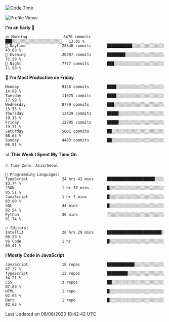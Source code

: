 <!--START_SECTION:waka-->
![Code Time](http://img.shields.io/badge/Code%20Time-5%2C292%20hrs%2058%20mins-blue)

![Profile Views](http://img.shields.io/badge/Profile%20Views-0-blue)

**I'm an Early 🐤** 

```text
🌞 Morning                8470 commits        ███░░░░░░░░░░░░░░░░░░░░░░   13.05 % 
🌆 Daytime                28346 commits       ███████████░░░░░░░░░░░░░░   43.68 % 
🌃 Evening                20307 commits       ████████░░░░░░░░░░░░░░░░░   31.29 % 
🌙 Night                  7777 commits        ███░░░░░░░░░░░░░░░░░░░░░░   11.98 % 
```
📅 **I'm Most Productive on Friday** 

```text
Monday                   9138 commits        ████░░░░░░░░░░░░░░░░░░░░░   14.08 % 
Tuesday                  11675 commits       ████░░░░░░░░░░░░░░░░░░░░░   17.99 % 
Wednesday                8779 commits        ███░░░░░░░░░░░░░░░░░░░░░░   13.53 % 
Thursday                 12429 commits       █████░░░░░░░░░░░░░░░░░░░░   19.15 % 
Friday                   12795 commits       █████░░░░░░░░░░░░░░░░░░░░   19.71 % 
Saturday                 5601 commits        ██░░░░░░░░░░░░░░░░░░░░░░░   08.63 % 
Sunday                   4483 commits        ██░░░░░░░░░░░░░░░░░░░░░░░   06.91 % 
```


📊 **This Week I Spent My Time On** 

```text
🕑︎ Time Zone: Asia/Seoul

💬 Programming Languages: 
TypeScript               24 hrs 42 mins      █████████████████████░░░░   83.74 % 
JSON                     1 hr 37 mins        █░░░░░░░░░░░░░░░░░░░░░░░░   05.51 % 
JavaScript               1 hr 7 mins         █░░░░░░░░░░░░░░░░░░░░░░░░   03.80 % 
SQL                      44 mins             █░░░░░░░░░░░░░░░░░░░░░░░░   02.54 % 
Python                   30 mins             ░░░░░░░░░░░░░░░░░░░░░░░░░   01.74 % 

🔥 Editors: 
IntelliJ                 28 hrs 29 mins      ████████████████████████░   96.59 % 
VS Code                  1 hr                █░░░░░░░░░░░░░░░░░░░░░░░░   03.41 % 
```

**I Mostly Code in JavaScript** 

```text
JavaScript               18 repos            ████████████░░░░░░░░░░░░░   47.37 % 
TypeScript               13 repos            █████████░░░░░░░░░░░░░░░░   34.21 % 
CSS                      3 repos             ██░░░░░░░░░░░░░░░░░░░░░░░   07.89 % 
HTML                     1 repo              █░░░░░░░░░░░░░░░░░░░░░░░░   02.63 % 
Dart                     1 repo              █░░░░░░░░░░░░░░░░░░░░░░░░   02.63 % 
```




 Last Updated on 08/08/2023 18:42:42 UTC
<!--END_SECTION:waka-->
